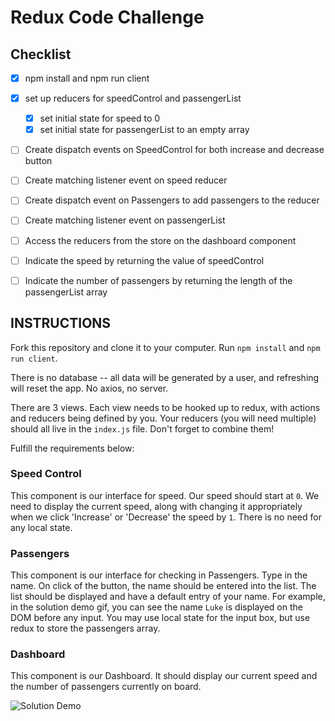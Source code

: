 # Redux Code Challenge

## Checklist
- [x] npm install and npm run client
- [x] set up reducers for speedControl and passengerList
    - [x] set initial state for speed to 0
    - [x] set initial state for passengerList to an empty array
- [ ] Create dispatch events on SpeedControl for both increase and decrease button
- [ ] Create matching listener event on speed reducer
- [ ] Create dispatch event on Passengers to add passengers to the reducer 
- [ ] Create matching listener event on passengerList
- [ ] Access the reducers from the store on the dashboard component
- [ ] Indicate the speed by returning the value of speedControl
- [ ] Indicate the number of passengers by returning the length of the passengerList array


## INSTRUCTIONS
Fork this repository and clone it to your computer. Run `npm install` and `npm run client`.

There is no database -- all data will be generated by a user, and refreshing will reset the app. No axios, no server.

There are 3 views. Each view needs to be hooked up to redux, with actions and reducers being defined by you. Your reducers (you will need multiple) should all live in the `index.js` file. Don't forget to combine them!

Fulfill the requirements below:

### Speed Control

This component is our interface for speed. Our speed should start at `0`. We need to display the current speed, along with changing it appropriately when we click 'Increase' or 'Decrease' the speed by `1`. There is no need for any local state.

### Passengers

This component is our interface for checking in Passengers. Type in the name. On click of the button, the name should be entered into the list. The list should be displayed and have a default entry of your name. For example, in the solution demo gif, you can see the name `Luke` is displayed on the DOM before any input. You may use local state for the input box, but use redux to store the passengers array.

### Dashboard

This component is our Dashboard. It should display our current speed and the number of passengers currently on board. 

![Solution Demo](solution-demo.gif)
